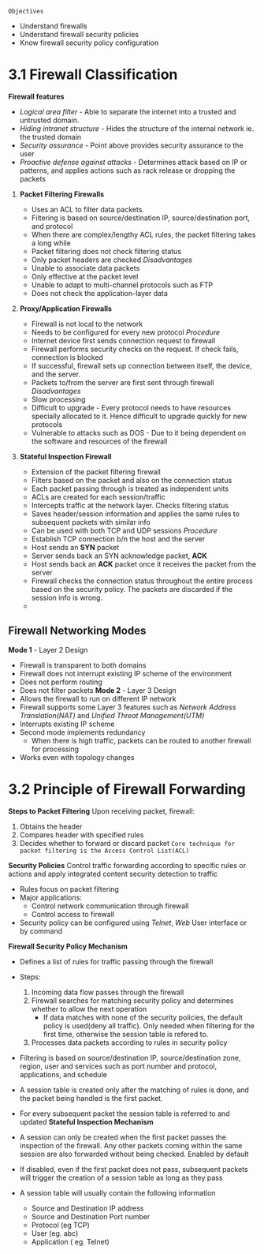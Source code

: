 `Objectives`
- Understand firewalls
- Understand firewall security policies
- Know firewall security policy configuration

# 3.1 Firewall Classification
**Firewall features**
- *Logical area filter* - Able to separate the internet into a trusted and untrusted domain.
- *Hiding intranet structure* - Hides the structure of the internal network ie. the trusted domain
- *Security assurance* - Point above provides security assurance to the user
- *Proactive defense against attacks* - Determines attack based on IP or patterns, and applies actions such as rack release or dropping the packets

1. **Packet Filtering Firewalls**
	- Uses an ACL to filter data packets.
	- Filtering is based on source/destination IP, source/destination port, and protocol
	- When there are complex/lengthy ACL rules, the packet filtering takes a long while
	- Packet filtering does not check filtering status
	- Only packet headers are checked
	*Disadvantages*
	- Unable to associate data packets
	- Only effective at the packet level
	- Unable to adapt to multi-channel protocols such as FTP
	- Does not check the application-layer data

2. **Proxy/Application Firewalls**
	- Firewall is not local to the network	
	- Needs to be configured for every new protocol
	*Procedure*
	- Internet device first sends connection request to firewall
	- Firewall performs security checks on the request. If check fails, connection is blocked
	- If successful, firewall sets up connection between itself, the device, and the server.
	- Packets to/from the server are first sent through firewall
	*Disadvantages*
	- Slow processing
	- Difficult to upgrade - Every protocol needs to have resources specially allocated to it. Hence difficult to upgrade quickly for new protocols
	- Vulnerable to attacks such as DOS - Due to it being dependent on the software and resources of the firewall
3. **Stateful Inspection Firewall**
	- Extension of the packet filtering firewall
	-  Filters based on the packet and also on the connection status
	- Each packet passing through is treated as independent units
	- ACLs are created for each session/traffic
	- Intercepts traffic at the network layer. Checks filtering status
	- Saves header/session information and applies the same rules to subsequent packets with similar info
	- Can be used with both TCP and UDP sessions
	*Procedure*
	- Establish TCP connection b/n the host and the server
	- Host sends an **SYN** packet
	- Server sends back an SYN acknowledge packet, **ACK**
	- Host sends back an **ACK** packet once it receives the packet from the server
	- Firewall checks the connection status throughout the entire process based on the security policy. The packets are discarded if the session info is wrong.
	- 

## Firewall Networking Modes
**Mode 1** - Layer 2 Design
- Firewall is transparent to both domains 
- Firewall does not interrupt existing IP scheme of the environment
- Does not perform routing
- Does not filter packets
**Mode 2** - Layer 3 Design
- Allows the firewall to run on different IP network
- Firewall supports some Layer 3 features such as *Network Address Translation(NAT)* and *Unified Threat Management(UTM)*
- Interrupts existing IP scheme
- Second mode implements redundancy
	- When there is high traffic, packets can be routed to another firewall for processing
- Works even with topology changes

# 3.2 Principle of Firewall Forwarding
**Steps to Packet Filtering**
Upon receiving packet, firewall:
1. Obtains the header
2. Compares header with specified rules
3. Decides whether to forward or discard packet
`Core technique for packet filtering is the Access Control List(ACL)`

**Security Policies**
Control traffic forwarding according to specific rules or actions and apply integrated content security detection to traffic
- Rules focus on packet filtering
- Major applications:
	-  Control network communication through firewall
	- Control access to firewall
- Security policy can be configured using *Telnet*, *Web* User interface or by command 

**Firewall Security Policy Mechanism**
- Defines a list of rules for traffic passing through the firewall
- Steps:
	1.  Incoming data flow passes through the firewall
	2.  Firewall searches for matching security policy and determines whether to allow the next operation
		-  If data matches with none of the security policies, the default policy is used(deny all traffic). Only needed when filtering for the first time, otherwise the session table is refered to.
	3.  Processes data packets according to rules in security policy
- Filtering is based on source/destination IP, source/destination zone, region, user and services such as port number and protocol, applications, and schedule
- A session table is created only after the matching of rules is done, and the packet being handled is the first packet.
- For every subsequent packet the session table is referred to and updated
**Stateful Inspection Mechanism**
- A session can only be created when the first packet passes the inspection of the firewall. Any other packets coming within the same session are also forwarded without being checked. Enabled by default
- If disabled, even if the first packet does not pass, subsequent packets will trigger the creation of a session table as long as they pass

- A session table will usually contain the following information
	- Source and Destination IP address
	- Source and Destination Port number
	- Protocol (eg TCP)
	- User (eg. abc)
	- Application ( eg. Telnet)